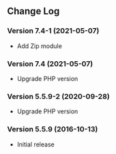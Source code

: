 ## Change Log
### Version 7.4-1 (2021-05-07)
- Add Zip module
### Version 7.4 (2021-05-07)
- Upgrade PHP version
### Version 5.5.9-2 (2020-09-28)
- Upgrade PHP version
### Version 5.5.9 (2016-10-13)
- Initial release
